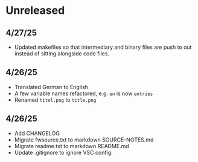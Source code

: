 # Unreleased
## 4/27/25
- Updated makefiles so that intermediary and binary files are push to out instead of sitting alongside code files.

## 4/26/25
- Translated German to English
- A few variable names refactored, e.g. `en` is now `entries`
- Renamed `titel.png` to `title.png`

## 4/26/25
- Add CHANGELOG
- Migrate fwsource.txt to markdown SOURCE-NOTES.md
- Migrate readme.txt to markdown README.md
- Update .gitignore to ignore VSC config.